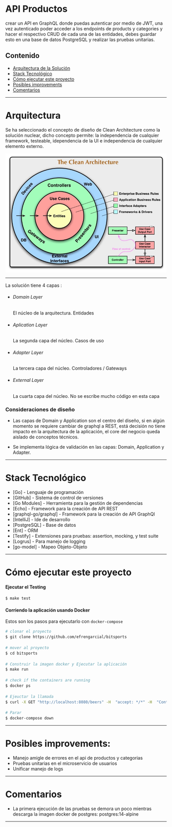 ﻿# API Productos

crear un API en GraphQL donde puedas autenticar por medio de JWT, una
vez autenticado poder acceder a los endpoints de products y categories y hacer
el respectivo CRUD de cada una de las entidades, debes guardar esto en una
base de datos PostgreSQL y realizar las pruebas unitarias.

## Contenido

- [Arquitectura de la Solución](#arquitectura)
- [Stack Tecnológico](#stack-tecnológico)
- [Cómo ejecutar este proyecto](#cómo-ejecutar-este-proyecto)
- [Posibles improvements](#posibles-improvements)
- [Comentarios](#comentarios)

----

# Arquitectura

Se ha seleccionado el concepto de diseño de Clean Architecture como la solución nuclear, dicho concepto permite:
la independencia de cualquier framework, testeable, idependencia de la UI e independencia de cualquier elemento externo.

![plot](./images/cleanArc.jpg)

----
La solución tiene 4 capas :

* ###### Domain Layer
  El núcleo de la arquitectura. Entidades
* ###### Aplication Layer
  La segunda capa del núcleo. Casos de uso
* ###### Adapter Layer
  La tercera capa del núcleo. Controladores / Gateways
* ###### External Layer
  La cuarta capa del núcleo. No se escribe mucho código en esta capa

### Consideraciones de diseño

* Las capas de Domain y Application son el centro del diseño, si en algún momento se requiere cambiar de graphql a
  REST, está decisión no tiene impacto en la arquitectura de la aplicación, el core del negocio queda aislado de conceptos
  técnicos.


* Se implementa lógica de validación en las capas: Domain, Application y Adapter.

----

# Stack Tecnológico

* [Go] - Lenguaje de programación
* [GitHub] - Sistema de control de versiones
* [Go Modules] - Herramienta para la gestión de dependencias
* [Echo] - Framework para la creación de API REST
* [graphql-go/graphql] - Framework para la creación de API GraphQl 
* [IntelliJ] - Ide de desarrollo
* [PostgreSQL] - Base de datos
* [Ent] - ORM
* [Testify] - Extensiones para pruebas: assertion, mocking, y test suite
* [Logrus] - Para manejo de logging
* [go-model] - Mapeo Objeto-Objeto

----

# Cómo ejecutar este proyecto

#### Ejecutar el Testing

```bash
$ make test
```

#### Corriendo la aplicación usando Docker

Estos son los pasos para ejecutarlo con `docker-compose`

```bash
# clonar el proyecto
$ git clone https://github.com/efrengarcial/bitsports

# mover al proyecto
$ cd bitsports

# Construir la imagen docker y Ejecutar la aplicación 
$ make run

# check if the containers are running
$ docker ps

# Ejeuctar la llamada
$ curl -X GET "http://localhost:8080/beers" -H  "accept: */*" -H  "Content-Type: application/json-patch+json" 

# Parar
$ docker-compose down
```

----

# Posibles improvements:

* Manejo amigle de errores  en el api de productos y categorias
* Pruebas unitarias en el microservicio de usuarios
* Unificar manejo de logs

----

# Comentarios

* La primera ejecución de las pruebas se demora un poco mientras descarga la imagen docker de postgres:
  postgres:14-alpine

----
